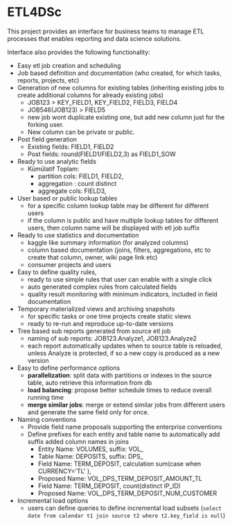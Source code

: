 # ETL4DSc

This project provides an interface for business teams to manage ETL processes that enables reporting and data science solutions.

Interface also provides the following functionality:

* Easy etl job creation and scheduling
* Job based definition and documentation (who created, for which tasks, reports, projects, etc)
* Generation of new columns for existing tables (inheriting existing jobs to create additional columns for already existing jobs)
  * JOB123 > KEY_FIELD1, KEY_FIELD2, FIELD3, FIELD4
  * JOB546(JOB123) > FIELD5
  * new job wont duplicate existing one, but add new column just for the forking user. 
  * New column can be private or public.
* Post field generation
  * Existing fields: FIELD1, FIELD2
  * Post fields: round(FIELD1/FIELD2,3) as FIELD1_SOW
* Ready to use analytic fields
  * Kümülatif Toplam: 
    * partition cols: FIELD1, FIELD2, 
    * aggregation : count distinct
    * aggregate cols: FIELD3, 
* User based or public lookup tables
  * for a specific column lookup table may be different for different users
  * if the column is public and have multiple lookup tables for different users, then column name will be displayed with etl job suffix
* Ready to use statistics and documentation
  * kaggle like summary information (for analyzed columns)
  * column based documentation (joins, filters, aggregations, etc to create that column, owner, wiki page link etc)
  * consumer projects and users
* Easy to define quality rules, 
  * ready to use simple rules that user can enable with a single click
  * auto generated complex rules from calculated fields
  * quality result monitoring with minimum indicators, included in field documentation
* Temporary materialized views and archiving snapshots
  * for specific tasks or one time projects create static views 
  * ready to re-run and reproduce up-to-date versions 
* Tree based sub reports generated from source etl job
  * naming of sub reports: JOB123.Analyze1, JOB123.Analyze2
  * each report automatically updates when to source table is reloaded, unless Analyze is protected, if so a new copy is produced as a new version
* Easy to define performance options
  * **parallelization**: split data with partitions or indexes in the source table, auto retrieve this information from db 
  * **load balancing**: propose better schedule times to reduce overall running time
  * **merge similar jobs**: merge or extend similar jobs from different users and generate the same field only for once.
* Naming conventions
  * Provide field name proposals supporting the enterprise conventions
  * Define prefixes for each entity and table name to automatically add suffix added column names in joins
    * Entity Name: VOLUMES, suffix: VOL_
    * Table Name: DEPOSITS, suffix: DPS_
    * Field Name: TERM_DEPOSIT, calculation sum(case when CURRENCY='TL' ), 
    * Proposed Name: VOL_DPS_TERM_DEPOSIT_AMOUNT_TL
    * Field Name: TERM_DEPOSIT, count(distinct IP_ID)
    * Proposed Name: VOL_DPS_TERM_DEPOSIT_NUM_CUSTOMER
* Incremental load options
  * users can define queries to define incremental load subsets (```select date from calendar t1 join source t2 where t2.key_field is null```) 
